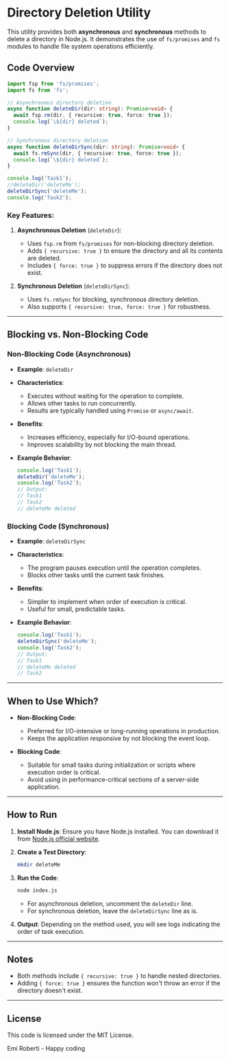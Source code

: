 # Directory Deletion Utility

This utility provides both **asynchronous** and **synchronous** methods to delete a directory in Node.js. It demonstrates the use of `fs/promises` and `fs` modules to handle file system operations efficiently.

## Code Overview

```typescript
import fsp from 'fs/promises';
import fs from 'fs';

// Asynchronous directory deletion
async function deleteDir(dir: string): Promise<void> {
  await fsp.rm(dir, { recursive: true, force: true });
  console.log(`\${dir} deleted`);
}

// Synchronous directory deletion
async function deleteDirSync(dir: string): Promise<void> {
  await fs.rmSync(dir, { recursive: true, force: true });
  console.log(`\${dir} deleted`);
}

console.log('Task1');
//deleteDir('deleteMe');
deleteDirSync('deleteMe');
console.log('Task2');
```

### Key Features:

1. **Asynchronous Deletion** (`deleteDir`):

   - Uses `fsp.rm` from `fs/promises` for non-blocking directory deletion.
   - Adds `{ recursive: true }` to ensure the directory and all its contents are deleted.
   - Includes `{ force: true }` to suppress errors if the directory does not exist.

2. **Synchronous Deletion** (`deleteDirSync`):
   - Uses `fs.rmSync` for blocking, synchronous directory deletion.
   - Also supports `{ recursive: true, force: true }` for robustness.

---

## Blocking vs. Non-Blocking Code

### **Non-Blocking Code (Asynchronous)**

- **Example**: `deleteDir`
- **Characteristics**:

  - Executes without waiting for the operation to complete.
  - Allows other tasks to run concurrently.
  - Results are typically handled using `Promise` or `async/await`.

- **Benefits**:

  - Increases efficiency, especially for I/O-bound operations.
  - Improves scalability by not blocking the main thread.

- **Example Behavior**:
  ```typescript
  console.log('Task1');
  deleteDir('deleteMe');
  console.log('Task2');
  // Output:
  // Task1
  // Task2
  // deleteMe deleted
  ```

### **Blocking Code (Synchronous)**

- **Example**: `deleteDirSync`
- **Characteristics**:

  - The program pauses execution until the operation completes.
  - Blocks other tasks until the current task finishes.

- **Benefits**:

  - Simpler to implement when order of execution is critical.
  - Useful for small, predictable tasks.

- **Example Behavior**:
  ```typescript
  console.log('Task1');
  deleteDirSync('deleteMe');
  console.log('Task2');
  // Output:
  // Task1
  // deleteMe deleted
  // Task2
  ```

---

## When to Use Which?

- **Non-Blocking Code**:

  - Preferred for I/O-intensive or long-running operations in production.
  - Keeps the application responsive by not blocking the event loop.

- **Blocking Code**:
  - Suitable for small tasks during initialization or scripts where execution order is critical.
  - Avoid using in performance-critical sections of a server-side application.

---

## How to Run

1. **Install Node.js**:
   Ensure you have Node.js installed. You can download it from [Node.js official website](https://nodejs.org/).

2. **Create a Test Directory**:

   ```bash
   mkdir deleteMe
   ```

3. **Run the Code**:

   ```bash
   node index.js
   ```

   - For asynchronous deletion, uncomment the `deleteDir` line.
   - For synchronous deletion, leave the `deleteDirSync` line as is.

4. **Output**:
   Depending on the method used, you will see logs indicating the order of task execution.

---

## Notes

- Both methods include `{ recursive: true }` to handle nested directories.
- Adding `{ force: true }` ensures the function won't throw an error if the directory doesn't exist.

---

## License

This code is licensed under the MIT License.

Emi Roberti - Happy coding
